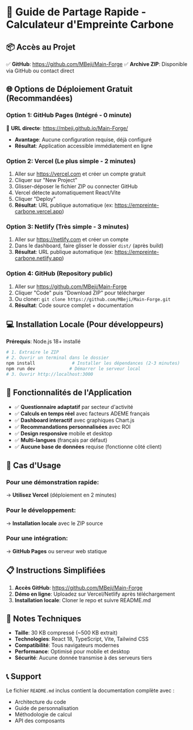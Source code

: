 # 🚀 Guide de Partage Rapide - Calculateur d'Empreinte Carbone

## 📦 Accès au Projet
✅ **GitHub**: https://github.com/MBeji/Main-Forge
✅ **Archive ZIP**: Disponible via GitHub ou contact direct

## 🌐 Options de Déploiement Gratuit (Recommandées)

### Option 1: GitHub Pages (Intégré - 0 minute)
🎯 **URL directe**: https://mbeji.github.io/Main-Forge/
- **Avantage**: Aucune configuration requise, déjà configuré
- **Résultat**: Application accessible immédiatement en ligne

### Option 2: Vercel (Le plus simple - 2 minutes)
1. Aller sur https://vercel.com et créer un compte gratuit
2. Cliquer sur "New Project"
3. Glisser-déposer le fichier ZIP ou connecter GitHub
4. Vercel détecte automatiquement React/Vite
5. Cliquer "Deploy" 
6. **Résultat**: URL publique automatique (ex: https://empreinte-carbone.vercel.app)

### Option 3: Netlify (Très simple - 3 minutes)
1. Aller sur https://netlify.com et créer un compte
2. Dans le dashboard, faire glisser le dossier `dist/` (après build)
3. **Résultat**: URL publique automatique (ex: https://empreinte-carbone.netlify.app)

### Option 4: GitHub (Repository public)
1. Aller sur https://github.com/MBeji/Main-Forge
2. Cliquer "Code" puis "Download ZIP" pour télécharger
3. Ou cloner: `git clone https://github.com/MBeji/Main-Forge.git`
4. **Résultat**: Code source complet + documentation

## 💻 Installation Locale (Pour développeurs)

**Prérequis**: Node.js 18+ installé

```bash
# 1. Extraire le ZIP
# 2. Ouvrir un terminal dans le dossier
npm install              # Installer les dépendances (2-3 minutes)
npm run dev             # Démarrer le serveur local
# 3. Ouvrir http://localhost:3000
```

## 📱 Fonctionnalités de l'Application

- ✅ **Questionnaire adaptatif** par secteur d'activité
- ✅ **Calculs en temps réel** avec facteurs ADEME français
- ✅ **Dashboard interactif** avec graphiques Chart.js
- ✅ **Recommandations personnalisées** avec ROI
- ✅ **Design responsive** mobile et desktop
- ✅ **Multi-langues** (français par défaut)
- ✅ **Aucune base de données** requise (fonctionne côté client)

## 🎯 Cas d'Usage

### Pour une démonstration rapide:
→ **Utilisez Vercel** (déploiement en 2 minutes)

### Pour le développement:
→ **Installation locale** avec le ZIP source

### Pour une intégration:
→ **GitHub Pages** ou serveur web statique

## 📋 Instructions Simplifiées

1. **Accès GitHub**: https://github.com/MBeji/Main-Forge
2. **Démo en ligne**: Uploadez sur Vercel/Netlify après téléchargement
3. **Installation locale**: Cloner le repo et suivre README.md

## 🔧 Notes Techniques

- **Taille**: 30 KB compressé (~500 KB extrait)
- **Technologies**: React 18, TypeScript, Vite, Tailwind CSS
- **Compatibilité**: Tous navigateurs modernes
- **Performance**: Optimisé pour mobile et desktop
- **Sécurité**: Aucune donnée transmise à des serveurs tiers

## 📞 Support

Le fichier `README.md` inclus contient la documentation complète avec :
- Architecture du code
- Guide de personnalisation
- Méthodologie de calcul
- API des composants
